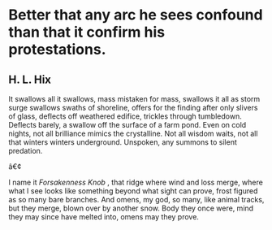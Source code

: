 # Better that any arc he sees confound than that it confirm his protestations.
## H. L. Hix
It swallows all it swallows, mass mistaken for mass,
swallows it all as storm surge swallows swaths of shoreline,
offers for the finding after only slivers of glass,
deflects off weathered edifice, trickles through tumbledown.
Deflects barely, a swallow off the surface of a farm pond.
Even on cold nights, not all brilliance mimics the crystalline.
Not all wisdom waits, not all that winters winters underground.
Unspoken, any summons to silent predation.



â€¢



I name it _Forsakenness Knob_ , that ridge where wind and loss merge,
where what I see looks like something beyond what sight can prove,
frost figured as so many bare branches. And omens,
my god, so many, like animal tracks, but they merge,
blown over by another snow. Body they once were, mind
they may since have melted into, omens may they prove.